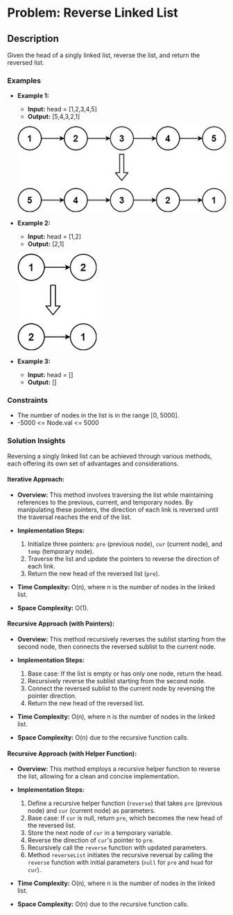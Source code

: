 # Problem: Reverse Linked List

## Description

Given the head of a singly linked list, reverse the list, and return the reversed list.

### Examples

- **Example 1:**
  - **Input:** head = [1,2,3,4,5]
  - **Output:** [5,4,3,2,1]

  ![Reverse Linked List Example 1](reverse_linked_list_ex_1.jpeg)

- **Example 2:**
  - **Input:** head = [1,2]
  - **Output:** [2,1]

  ![Reverse Linked List Example 2](reverse_linked_list_ex_2.jpeg)

- **Example 3:**
  - **Input:** head = []
  - **Output:** []

### Constraints

- The number of nodes in the list is in the range [0, 5000].
- -5000 <= Node.val <= 5000

### Solution Insights

Reversing a singly linked list can be achieved through various methods, each offering its own set of advantages and considerations.

#### Iterative Approach:

- **Overview:** This method involves traversing the list while maintaining references to the previous, current, and temporary nodes. By manipulating these pointers, the direction of each link is reversed until the traversal reaches the end of the list.
  
- **Implementation Steps:**
  1. Initialize three pointers: `pre` (previous node), `cur` (current node), and `temp` (temporary node).
  2. Traverse the list and update the pointers to reverse the direction of each link.
  3. Return the new head of the reversed list (`pre`).

- **Time Complexity:** O(n), where n is the number of nodes in the linked list.
- **Space Complexity:** O(1).

#### Recursive Approach (with Pointers):

- **Overview:** This method recursively reverses the sublist starting from the second node, then connects the reversed sublist to the current node.
  
- **Implementation Steps:**
  1. Base case: If the list is empty or has only one node, return the head.
  2. Recursively reverse the sublist starting from the second node.
  3. Connect the reversed sublist to the current node by reversing the pointer direction.
  4. Return the new head of the reversed list.

- **Time Complexity:** O(n), where n is the number of nodes in the linked list.
- **Space Complexity:** O(n) due to the recursive function calls.

#### Recursive Approach (with Helper Function):

- **Overview:** This method employs a recursive helper function to reverse the list, allowing for a clean and concise implementation.
  
- **Implementation Steps:**
  1. Define a recursive helper function (`reverse`) that takes `pre` (previous node) and `cur` (current node) as parameters.
  2. Base case: If `cur` is null, return `pre`, which becomes the new head of the reversed list.
  3. Store the next node of `cur` in a temporary variable.
  4. Reverse the direction of `cur`'s pointer to `pre`.
  5. Recursively call the `reverse` function with updated parameters.
  6. Method `reverseList` initiates the recursive reversal by calling the `reverse` function with initial parameters (`null` for `pre` and `head` for `cur`).

- **Time Complexity:** O(n), where n is the number of nodes in the linked list.
- **Space Complexity:** O(n) due to the recursive function calls.


